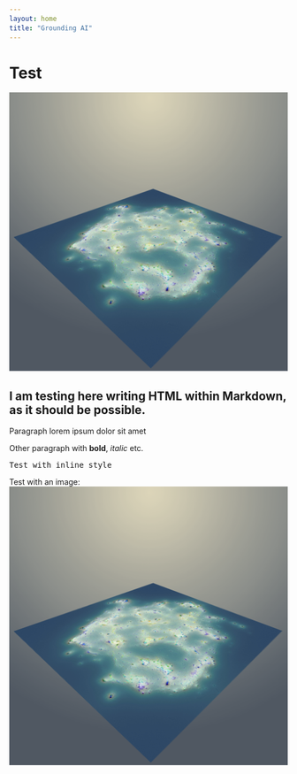 ```yaml
---
layout: home
title: "Grounding AI"
---
```


# Test

<link rel="stylesheet" href="/css/style.css">
<div class="fullscreen-image">
    <img src="/assets/images/logo.png" alt="Full Screen Image">
</div>


<div>
  <h2>I am testing here writing HTML within Markdown, as it should be possible.</h2>
  <p>Paragraph lorem ipsum dolor sit amet</p>
  <p>Other paragraph with <strong>bold</strong>, <em>italic</em> etc.</p>
  <p style="font-family:Monospace">Test with inline style</p>
  <p>Test with an image: <img src="/assets/images/logo.png"></p>
</div>




